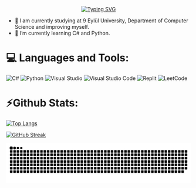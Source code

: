 <div align="center">
 <a href="https://github.com/MuhammedErdin">
  <img src="https://readme-typing-svg.demolab.com?font=Fira+Code&size=28&duration=3000&pause=500&center=true&vCenter=true&width=500&lines=%f0%9f%92%ab+Muhammed+Erdin+%e2%9c%a8;%f0%9f%93%9a+Computer+Science+Student+%f0%9f%92%bb;Welcome+To+My+Profile+%f0%9f%91%80" alt="Typing SVG" />
 </a>
</div>


- 🔭 I am currently studying at 9 Eylül University, Department of Computer Science and improving myself.
- 🧠 I’m currently learning C# and Python.
  
# 💻 Languages and Tools:
![C#](https://img.shields.io/badge/c%23-%23239120.svg?style=for-the-badge&logo=csharp&logoColor=white)
![Python](https://img.shields.io/badge/python-3670A0?style=for-the-badge&logo=python&logoColor=ffdd54)
![Visual Studio](https://img.shields.io/badge/Visual%20Studio-5C2D91.svg?style=for-the-badge&logo=visual-studio&logoColor=white)
![Visual Studio Code](https://img.shields.io/badge/Visual%20Studio%20Code-0078d7.svg?style=for-the-badge&logo=visual-studio-code&logoColor=white)
![Replit](https://img.shields.io/badge/Replit-DD1200?style=for-the-badge&logo=Replit&logoColor=white)
![LeetCode](https://img.shields.io/badge/LeetCode-000000?style=for-the-badge&logo=LeetCode&logoColor=#d16c06)

# ⚡Github Stats:

[![Top Langs](https://github-readme-stats.vercel.app/api/top-langs/?username=MuhammedErdin&layout=compact&langs_count=25&title_color=000000&text_color=000000&bg_color=ffffff&hide_border=false)](https://github.com/MuhammedErdin/github-readme-stats)

[![GitHub Streak](https://github-readme-streak-stats.herokuapp.com?user=MuhammedErdin&theme=light&date_format=j%20M%5B%20Y%5D&mode=weekly)](https://git.io/streak-stats)




<picture>
  <source media="(prefers-color-scheme: dark)" srcset="https://raw.githubusercontent.com/MuhammedErdin/MuhammedErdin/output/github-contribution-grid-snake-dark.svg">
  <source media="(prefers-color-scheme: light)" srcset="https://raw.githubusercontent.com/MuhammedErdin/MuhammedErdin/output/github-contribution-grid-snake.svg">
  <img alt="github contribution grid snake animation" src="https://raw.githubusercontent.com/MuhammedErdin/MuhammedErdin/output/github-contribution-grid-snake.svg">
</picture>

